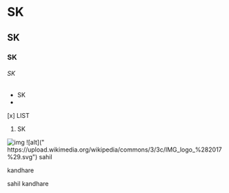 # SK
## SK
### SK
###### SK
- SK
- 
[x] LIST
1. SK
<img src="https://upload.wikimedia.org/wikipedia/commons/3/3c/IMG_logo_%282017%29.svg" alt="img">
![alt]("
https://upload.wikimedia.org/wikipedia/commons/3/3c/IMG_logo_%282017%29.svg")
sahil

kandhare

sahil 
kandhare
